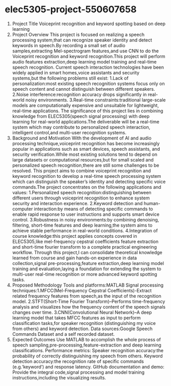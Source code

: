 # elec5305-project-550607658
1.	Project Title
Voiceprint recognition and keyword spotting based on deep learning
2.	Project Overview
This project is focused on realizing a speech processing system,that can recognize speaker identity and detect keywords in speech.By recording a small set of audio samples,extracting Mel-spectrogram features,and use CNN to do the Voiceprint recognition and keyword recognition.This project will perform audio features extraction,deep learning model training and real-time speech recognition.
Current speech interaction technologies have been widely applied in smart homes,voice assistants and security systems,but the following problems still exist:
1.Lack of personalization:most existing speech recognition systems focus only on speech content and cannot distinguish between different speakers.
2.Noise interference:recognition accuracy drops significantly in real-world noisy environments.
3.Real-time constraints:traditional large-scale models are computationally expensive and unsuitable for lightweight, real-time applications.
The significance of this project lies in combining knowledge from ELEC5305(speech signal processing) with deep learning for real-world applications.The deliverable will be a real-time system which may contribute to personalized speech interaction, intelligent control,and multi-user recognition systems.
3.	Background and Motivation
With the development of AI and audio processing technique,voiceprint recognition has become increasingly popular in applications such as smart devices, speech assistants, and security verification.While most existing solutions tend to depend on large datasets or computational resources,but for small scaled and personalized speech recognition,there are still some challenges to be resolved.
This project aims to combine voiceprint recognition and keyword recognition to develop a real-time speech processing system which can distinguish the speaker’s identity and detecting specific voice commands.The project concentrates on the following applications and values:
1.Personalized speech recognition:distinguishing between different users through voiceprint recognition to enhance system security and interaction experience.
2.Keyword detection and human-computer interaction:by means of detecting specific commands to enable rapid response to user instructions and supports smart device control.
3.Robustness in noisy environments:by combining denoising, filtering, short-time features and deep learning,the system aims to achieve stable performance in real-world conditions.
4.Integration of course knowledge:this project applies concepts covered in ELEC5305,like mel-frequency cepstral coefficients feature extraction and short-time fourier transform to a complete practical engineering workflow.
Through this project,I can consolidate theoretical knowledge learned from course and gain hands-on experience in data collection,signal pre-processing,feature extraction,deep learning model training and evaluation,laying a foundation for extending the system to multi-user real-time recognition or more advanced keyword spotting tasks.
4.	Proposed Methodology
Tools and platforms:MATLAB
Signal processing techniques:1.MFCC(Mel-Frequency Cepstral Coefficients)-Extract related frequency features from speech,as the input of the recognition model.
2.STFT(Short-Time Fourier Transform)–Performs time-frequency analysis and visualizes how the frequency content of the speech signals changes over time.
3.CNN(Convolutional Neural Network)–A deep learning model that takes MFCC features as input to perform classification tasks,for speaker recognition (distinguishing my voice from others) and keyword detection.
Data sources:Google Speech Commands Dataset and a self recorded dataset.
5.	Expected Outcomes
Use MATLAB to accomplish the whole process of speech sampling,pre-processing,feature-extraction and deep learning classifications.
Performance metrics:
Speaker recognition accuracy:the probability of correctly distinguishing my speech from others. 
Keyword detection accuracy:the recognition rate of specific commands (e.g.‘keyword’) and response latency.
GitHub documentation and demo:
Provide the integral code,signal processing and model training instructions,including the visualizing results.

